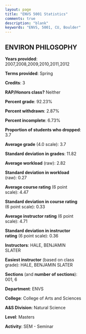 ```yaml
---
layout: page
title: "ENVS 5001 Statistics"
comments: true
description: "blank"
keywords: "ENVS, 5001, CU, Boulder"
--- 
```

<head>
<script src="https://ajax.googleapis.com/ajax/libs/jquery/2.1.3/jquery.min.js"></script>
<script src="https://dl.dropboxusercontent.com/s/pc42nxpaw1ea4o9/highcharts.js?dl=0"></script>
<!-- <script src="../assets/js/highcharts.js"></script> -->
<style type="text/css">@font-face {
	font-family: "Bebas Neue";
	src: url(https://www.filehosting.org/file/details/544349/BebasNeue%20Regular.otf) format("opentype");
	}
	h1.Bebas { 
		font-family: "Bebas Neue", Verdana, Tahoma;
	}
</style>
</head>
<body>
	<div id="container" style="float: right; width: 45%; height: 88%; margin-left: 2.5%; margin-right: 2.5%;"></div>
	<script language="JavaScript">
		$(document).ready(function() {
		var chart = {type: 'column'};
		var title = {text: 'Grade Distribution'};
		var xAxis = {categories: ['A','B','C','D','F'],crosshair: true};
		var yAxis = {min: 0,title: {text: 'Percentage'}};
		var tooltip = {headerFormat: '<center><b><span style="font-size:20px">{point.key}</span></b></center>',
		               pointFormat: '<td style="padding:0"><b>{point.y:.1f}%</b></td>',
		               footerFormat: '</table>',shared: true,useHTML: true};
		var plotOptions = {column: {pointPadding: 0.0,borderWidth: 0}};  
		var credits = {enabled: false};var series= [{name: 'Percent',data: [71.58,28.42,0.0,0.0,0.0,]}];
		var json = {};
		json.chart = chart;
		json.title = title;
		json.tooltip = tooltip;
		json.xAxis = xAxis;
		json.yAxis = yAxis;  
		json.series = series;
		json.plotOptions = plotOptions;  
		json.credits = credits;
		$('#container').highcharts(json);
	});
	</script>
</body>
			   
## ENVIRON PHILOSOPHY

**Years provided**: 2007,2008,2009,2010,2011,2012

**Terms provided**: Spring

**Credits**: 3

**RAP/Honors class?** Neither

**Percent grade**: 92.23%

**Percent withdrawn**: 2.87%

**Percent incomplete**: 6.73%

**Proportion of students who dropped**: 3.7

**Average grade** (4.0 scale): 3.7

**Standard deviation in grades**: 11.82

**Average workload** (raw): 2.82

**Standard deviation in workload** (raw): 0.27

**Average course rating** (6 point scale): 4.47

**Standard deviation in course rating** (6 point scale): 0.33

**Average instructor rating** (6 point scale): 4.71

**Standard deviation in instructor rating** (6 point scale): 0.36

**Instructors**: HALE, BENJAMIN SLATER

**Easiest instructor** (based on class grade): HALE, BENJAMIN SLATER

**Sections** (and **number of sections**): 001, 6

**Department**: ENVS

**College**: College of Arts and Sciences

**A&S Division**: Natural Science

**Level**: Masters

**Activity**: SEM - Seminar